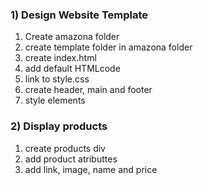  ### 1) Design Website Template  
 1. Create amazona folder
 2. create template folder in amazona folder
 3. create index.html
 4. add default HTMLcode 
 5. link to style.css
 6. create header, main and footer
 7. style elements
### 2) Display products
 1. create products div
 2. add product atributtes 
 3. add link, image, name and price